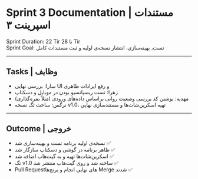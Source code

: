 # Sprint 3 Documentation | مستندات اسپرینت ۳

Sprint Duration: 22 Tir تا 28 Tir  
Sprint Goal: تست، بهینه‌سازی، انتشار نسخه‌ی اولیه و ثبت مستندات کامل

---

## Tasks | وظایف

- سارا: بررسی نهایی UI و رفع ایرادات ظاهری
- زهرا: تست ریسپانسیو بودن در موبایل و دسکتاپ
- مهدیه: نوشتن کد بررسی وضعیت روانی براساس داده‌های ورودی (مثلاً نمره‌گذاری)
- نرگس: ساخت تگ نسخه v1.0، تهیه اسکرین‌شات‌ها و مستندسازی نهایی

---

## Outcome | خروجی

- نسخه‌ی اولیه برنامه تست و بهینه‌سازی شد ✅  
- ظاهر برنامه در گوشی و دسکتاپ سازگار شد ✅  
- اسکرین‌شات‌ها تهیه و به گیت‌هاب اضافه شد ✅  
- تگ v1.0 ساخته شد و روی گیت‌هاب منتشر شد ✅  
- Pull Requestهای نهایی انجام و برنچ‌ها Merge شدند ✅
